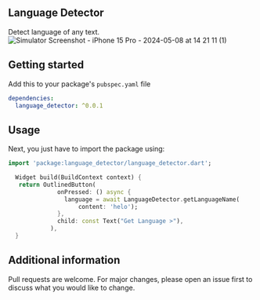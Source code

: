## Language Detector

Detect language of any text.
![Simulator Screenshot - iPhone 15 Pro - 2024-05-08 at 14 21 11 (1)](https://github.com/sivaprasadnk/language_detector/assets/75713903/68b995ed-d43e-448d-b3a0-3e86350bde1f)


## Getting started

Add this to your package's `pubspec.yaml` file

```yaml
dependencies:
  language_detector: ^0.0.1
```

## Usage

Next, you just have to import the package using:

```dart
import 'package:language_detector/language_detector.dart';
```


```dart
  Widget build(BuildContext context) {
   return OutlinedButton(
              onPressed: () async {
                language = await LanguageDetector.getLanguageName(
                    content: 'helo');
              },
              child: const Text("Get Language >"),
            ),
  }
```
## Additional information

Pull requests are welcome. For major changes, please open an issue first to discuss what you would like to change.

